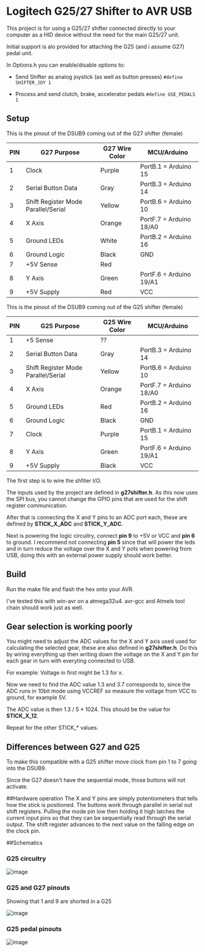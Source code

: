 Logitech G25/27 Shifter to AVR  USB
==
This project is for using a G25/27 shifter connected directly to your computer as a HID device without the need for the main G25/27 unit.

Initial support is alo provided for attaching the G25 (and i assume G27) pedal unit.

In Options.h you can enable/disable options to:
- Send Shifter as analog joystick (as well as button presses)
`#define SHIFTER_JOY 1`

- Process and send clutch, brake, accelerator pedals
`#define USE_PEDALS 1`

## Setup ##

This is the pinout of the DSUB9 coming out of the G27 shifter (female)

PIN   | G27 Purpose                          | G27 Wire Color    | MCU/Arduino
------|--------------                        |------             |----------------
1     | Clock                                | Purple            | PortB.1 = Arduino 15
2     | Serial Button Data                   | Gray              | PortB.3 = Arduino 14
3     | Shift Register Mode Parallel/Serial  | Yellow            | PortB.6 = Arduino 10
4     | X Axis                               | Orange            | PortF.7 = Arduino 18/A0
5     | Ground LEDs                          | White             | PortB.2 = Arduino 16
6     | Ground Logic                         | Black             | GND
7     | +5V Sense                            | Red               |
8     | Y Axis                               | Green             | PortF.6 = Arduino 19/A1
9     | +5V Supply                           | Red               | VCC



This is the pinout of the DSUB9 coming out of the G25 shifter (female)

PIN   | G25 Purpose                          | G25 Wire Color    | MCU/Arduino
------|--------------                        |------             |---------------
1     | +5 Sense                             | ??                |
2     | Serial Button Data                   | Gray              | PortB.3 = Arduino 14
3     | Shift Register Mode Parallel/Serial  | Yellow            | PortB.6 = Arduino 10
4     | X Axis                               | Orange            | PortF.7 = Arduino 18/A0
5     | Ground LEDs                          | Red               | PortB.2 = Arduino 16
6     | Ground Logic                         | Black             | GND
7     | Clock                                | Purple            | PortB.1 = Arduino 15
8     | Y Axis                               | Green             | PortF.6 = Arduino 19/A1
9     | +5V Supply                           | Black             | VCC

The first step is to wire the shfiter I/O.

The inputs used by the project are defined in **g27shifter.h**.
As this now uses the SPI bus, you cannot change the GPIO pins that are used for the shift register communication.

After that is connecting the X and Y pins to an ADC port each, these are defined by **STICK_X_ADC** and **STICK_Y_ADC**.

Next is powering the logic circuitry, connect **pin 9** to +5V or VCC and **pin 6** to ground.
I recommend not connecting **pin 5** since that will power the leds and in turn reduce the voltage over the X and Y pots when powering from USB, doing this with an external power supply should work better.


## Build
Run the make file and flash the hex onto your AVR.

I've tested this with win-avr on a atmega32u4. avr-gcc and Atmels tool chain should work just as well.

## Gear selection is working poorly
You might need to adjust the ADC values for the X and Y axis used used for calculating the selected gear, these are also defined in **g27shifter.h**. Do this by wiring everything up then writing down the voltage on the X and Y pin for each gear in turn with everyting connected to USB.

For example:
Voltage in first might be 1.3 for x.

Now we need to find the ADC value 1.3 and 3.7 corresponds to, since the ADC runs in 10bit mode using VCCREF so measure the voltage from VCC to ground, for example 5V.

The ADC value is then 1.3 / 5 \* 1024. This should be the value for **STICK_X_12**.

Repeat for the other STICK_\* values.

## Differences between G27 and G25
To make this compatible with a G25 shifter move clock from pin 1 to 7 going into the DSUB9.

Since the G27 doesn't have the sequential mode, those buttons will not activate.

##Hardware operation
The X and Y pins are simply potentiometers that tells how the stick is positioned. The buttons work through parallel in serial out shift registers. Pulling the mode pin low then holding it high latches the current input pins so that they can be sequentially read through the serial output. The shift register advances to the next value on the falling edge on the clock pin.

##Schematics
### G25 circuitry ###
![image](http://i.imgur.com/W0HSzhh.png?1)

### G25 and G27 pinouts ###
Showing that 1 and 9 are shorted in a G25

![image](http://i.imgur.com/csH44Uz.jpg?1)

### G25 pedal pinouts ###
![image](https://www.lfs.net/attachment/128450)
